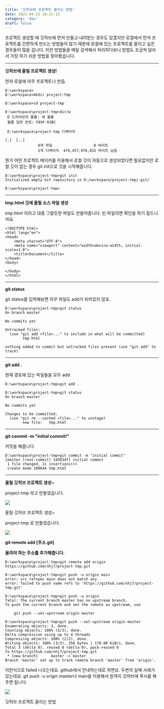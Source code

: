 ```yaml
---
title: '깃허브에 프로젝트 올리는 방법'
date: 2022-04-22 16:21:13
category: 'dev'
draft: false
---
```


프로젝트 생성할 때 깃허브에 먼저 만들고 내려받는 경우도 있겠지만 로컬에서 먼저 프로젝트를 간편하게 만드는 방법들이 많기 때문에 로컬에 있는 프로젝트를 올리고 싶은 경우들이 많을 겁니다. 이런 방법들을 매일 검색해서 처리하다보니 방법도 조금씩 달라서 가장 하기 쉬운 방법을 찾아봤습니다. 

* * *

**깃허브에 올릴 프로젝트 생성!**

먼저 로컬에 아무 프로젝트나 만듬.

    D:\workspace>
    D:\workspace>mkdir project-tmp
    
    D:\workspace>cd project-tmp
    
    D:\workspace\project-tmp>dir/w
     D 드라이브의 볼륨: 새 볼륨
     볼륨 일련 번호: F89F-63BC
    
     D:\workspace\project-tmp 디렉터리
    
    [.]  [..]
                   0개 파일                   0 바이트      
                   2개 디렉터리  474,457,976,832 바이트 남음

뭔가 어떤 프로젝트 메이커를 이용해서 로컬 깃이 자동으로 생성되었다면 필요없지만 로컬 깃이 없는 경우 git init으로 깃을 시작해줍니다. 

    D:\workspace\project-tmp>git init
    Initialized empty Git repository in D:/workspace/project-tmp/.git/
    
    D:\workspace\project-tmp>

* * *

**tmp.html 깃에 올릴 소스 파일 생성** 

tmp.html 이라고 대충 그럴듯한 파일도 만들어줍니다. 빈 파일이면 확인을 하기 힘드니까요. 

    <!DOCTYPE html>
    <html lang="en">
    <head>
        <meta charset="UTF-8">
        <meta name="viewport" content="width=device-width, initial-scale=1.0">
        <title>Document</title>
    </head>
    <body>
        
    </body>
    </html>

* * *

**git status**

git status를 입력해보면 아무 파일도 add가 되어있지 않죠. 

    D:\workspace\project-tmp>git status
    On branch master
    
    No commits yet
    
    Untracked files:
      (use "git add <file>..." to include in what will be committed)
            tmp.html
    
    nothing added to commit but untracked files present (use "git add" to track)

* * *

**git add .**

현재 경로에 있는 파일들을 모두 add.

    D:\workspace\project-tmp>git add .
    
    D:\workspace\project-tmp>git status
    On branch master
    
    No commits yet
    
    Changes to be committed:
      (use "git rm --cached <file>..." to unstage)
            new file:   tmp.html

* * *

**git commit -m "initial commit!"**

커밋을 해줍니다. 

    D:\workspace\project-tmp>git commit -m "initial commit"
    [master (root-commit) 1d503df] initial commit
     1 file changed, 11 insertions(+)
     create mode 100644 tmp.html

* * *

**올릴 깃허브 프로젝트 생성~**

project-tmp 라고 만들었습니다. 

![](https://blog.kakaocdn.net/dn/cQWOxb/btq1XmAZrjD/S9vYRbzNQVR3KVI9YP5sT1/img.png)

올릴 깃허브 프로젝트 생성~

project-tmp 로 만들었습니다. 

![](https://blog.kakaocdn.net/dn/y32t4/btq1V1dlc9S/q9g8BPWs31f4xfF7tcDmik/img.png)

**git remote add \[주소.git\]**

**올려야 하는 주소를 추가해줍니다.**

    D:\workspace\project-tmp>git remote add origin https://github.com/nhj7/project-tmp.git
    
    D:\workspace\project-tmp>git push -u origin main
    error: src refspec main does not match any
    error: failed to push some refs to 'https://github.com/nhj7/project-tmp.git'
    
    D:\workspace\project-tmp>git push -u origin
    fatal: The current branch master has no upstream branch.
    To push the current branch and set the remote as upstream, use
    
        git push --set-upstream origin master
        
    D:\workspace\project-tmp>git push --set-upstream origin master
    Enumerating objects: 3, done.
    Counting objects: 100% (3/3), done.
    Delta compression using up to 4 threads
    Compressing objects: 100% (2/2), done.
    Writing objects: 100% (3/3), 356 bytes | 178.00 KiB/s, done.
    Total 3 (delta 0), reused 0 (delta 0), pack-reused 0
    To https://github.com/nhj7/project-tmp.git
     * [new branch]      master -> master
    Branch 'master' set up to track remote branch 'master' from 'origin'.
    
    

이런식으로 failed 나오는데요. github에서 안내하는데로 하면요. 두번의 실패 사례가 있는데요. git push -u origin master나 main을 이용해서 원격지 깃허브에 푸시를 해주면 됩니다. 

![](https://blog.kakaocdn.net/dn/nLvKW/btq1WeXL2A0/ZTn1IqVGKd6zUI425g5Kg0/img.png)

깃허브 프로젝트 올리는 방법
